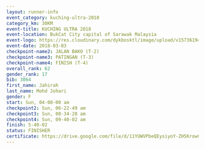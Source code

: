 ```yaml
--- 
layout: runner-info 
event_category: kuching-ultra-2018 
category_km: 30KM 
event-title: KUCHING ULTRA 2018 
event-location: BukCat City capital of Sarawak Malaysia 
event-logo: https://res.cloudinary.com/dykbosktl/image/upload/v1573619473/Logo/kuching-ultra-2018-logo_tlpvm5.png 
event-date: 2018-03-03 
checkpoint-name2: JALAN BAKO (T-2) 
checkpoint-name3: PATINGAN (T-3) 
checkpoint-name4: FINISH (T-4) 
overall_rank: 62
gender_rank: 17
bib: 3064
first_name: Jahirah
last_name: Mohd Johari
gender: F
start: Sun, 04-00-00 am
checkpoint2: Sun, 06-22-49 am
checkpoint3: Sun, 08-34-28 am
checkpoint4: Sun, 09-40-02 am
finish: 5-40-02
status: FINISHER
certificate: https://drive.google.com/file/d/11YUWVPbeQEysiyoY-ZH5KrowCn0nxaRl/view?usp=sharing
--- 
```

